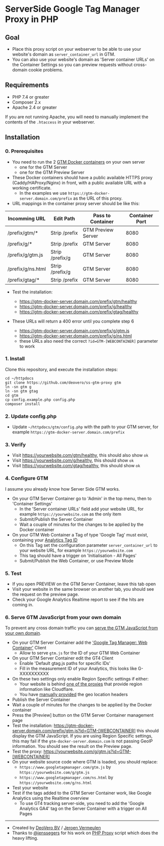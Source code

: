 # ServerSide Google Tag Manager Proxy in PHP

## Goal 

- Place this proxy script on your webserver to be able to use your website's domain as `server_container_url` in GTM.
- You can also use your website's domain as 'Server container URLs' on the Container Settings so you can preview requests without cross-domain cookie problems.

## Requirements

- PHP 7.4 or greater
- Composer 2.x
- Apache 2.4 or greater

If you are not running Apache, you will need to manually implement the contents of the `.htaccess` in your webserver.

## Installation

### 0. Prerequisites
- You need to run the 2 [GTM Docker containers](https://developers.google.com/tag-platform/tag-manager/server-side/manual-setup-guide) on your own server
  - one for the GTM Server 
  - one for the GTM Preview Server
- These Docker containers should have a public available HTTPS proxy (Caddy/HAProxy/Nginx) in front, with a public available URL with a working certificate. 
  - In the examples we use `https://gtm-docker-server.domain.com/prefix` as the URL of this proxy.
- URL mappings in the container proxy server should be like this:

| Incomming URL     | Edit Path       | Pass to Container  | Container Port |
|-------------------|-----------------|--------------------|----------------|
| /prefix/gtm/*     | Strip /prefix   | GTM Preview Server | 8080           |
| /prefix/g/*       | Strip /prefix   | GTM Server         | 8080           |
| /prefix/g/gtm.js  | Strip /prefix/g | GTM Server         | 8080           |
| /prefix/g/ns.html | Strip /prefix/g | GTM Server         | 8080           |
| /prefix/gtag/*    | Strip /prefix   | GTM Server         | 8080           |

- Test the installation:
  - https://gtm-docker-server.domain.com/prefix/gtm/healthy
  - https://gtm-docker-server.domain.com/prefix/g/healthy
  - https://gtm-docker-server.domain.com/prefix/gtag/healthy

- These URLs will return a 400 error until you complete step 6
  - https://gtm-docker-server.domain.com/prefix/g/gtm.js
  - https://gtm-docker-server.domain.com/prefix/g/ns.html
  - these URLs also need the correct `?id=GTM-[WEBCONTAINER]` parameter to work

### 1. Install
Clone this repository, and execute the installation steps:
```
cd ~/httpdocs
git clone https://github.com/deovero/ss-gtm-proxy gtm
ln -sn gtm g
ln -sn gtm gtag
cd gtm
cp config.example.php config.php
composer install
```

### 2. Update config.php
- Update `~/httpdocs/gtm/config.php` with the path to your GTM server, for example `https://gtm-docker-server.domain.com/prefix`

### 3. Verify

- Visit https://yourwebsite.com/gtm/healthy, this should also show `ok`
- Visit https://yourwebsite.com/g/healthy, this should show `ok`
- Visit https://yourwebsite.com/gtag/healthy, this should show `ok`

### 4. Configure GTM
I assume you already know how Server Side GTM works.
- On your GTM Server Container go to 'Admin' in the top menu, then to 'Container Settings'
  - In the 'Server container URLs' field add your website URL, for example `https://yourwebsite.com` as the only item
  - Submit/Publish the Server Container
  - Wait a couple of minutes for the changes to be applied by the Docker container
- On your GTM Web Container a Tag of type 'Google Tag' must exist, containing your [Analytics Tag ID](https://support.google.com/tagmanager/answer/12002338#find-tag-id)
  - On this Tag set the configuration parameter `server_container_url` to your website URL, for example `https://yourwebsite.com`
  - This tag should have a trigger on 'Initialisation - All Pages'
  - Submit/Publish the Web Container, or use Preview Mode

### 5. Test
- If you open PREVIEW on the GTM Server Container, leave this tab open
- Visit your website in the same browser on another tab, you should see the request on the preview page.
- Check your Google Analytics Realtime report to see if the hits are coming in.

### 6. Serve GTM JavaScript from your own domain
To prevent any cross domain traffic you can [serve the GTM JavaScript from your own domain](https://developers.google.com/tag-platform/tag-manager/server-side/dependency-serving?tag=gtm). 

- On your GTM Server Container add the ['Google Tag Manager: Web Container'](https://developers.google.com/tag-platform/tag-manager/server-side/dependency-serving?tag=gtm) Client
  - Allow to serve `gtm.js` for the ID of your GTM Web Container
- On your GTM Server Container edit the GT4 Client
  - Enable 'Default gtag.js paths for specific IDs'
  - Fill in the measurement ID of your Analytics, this looks like G-XXXXXXXXXX
- On these two settings only enable Region Specific settings if either:
  - Your website is behind [one of the proxies](https://developers.google.com/tag-platform/tag-manager/server-side/enable-region-specific-settings#step_1_set_up_the_request_header_)
    that provide region information like Cloudflare.
  - You have [manually provided](https://developers.google.com/tag-platform/tag-manager/server-side/enable-region-specific-settings#custom-headers) the geo location headers  
- Publish the Server Container
- Wait a couple of minutes for the changes to be applied by the Docker container
- Press the [Preview] button on the GTM Server Container management page
- Test the installation: https://gtm-docker-server.domain.com/prefix/gtm.js?id=GTM-[WEBCONTAINER] this should display the GTM JavaScript. If you are using Region Specific settings, this may fail if the `gtm-docker-server.domain.com` is not passing GeoIP information. You should see the result on the Preview page.
- Test the proxy: https://yourwebsite.com/g/gtm.js?id=GTM-[WEBCONTAINER]
- On your website source code where GTM is loaded, you should replace:
  - `https://www.googletagmanager.com/gtm.js` by `https://yourwebsite.com/g/gtm.js`
  - `https://www.googletagmanager.com/ns.html` by `https://yourwebsite.com/g/ns.html`
- Test your website
- Test if the tags added to the GTM Server Container work, like Google Analytics using the Realtime overview
  - To use GT4 tracking server-side, you need to add the 'Google Analytics GA4' tag on the Server Container with a trigger on All Pages

------
- Created by [DeoVero BV](https://deovero.com) / [Jeroen Vermeulen](https://www.linkedin.com/in/jeroenvermeuleneu/)
- Thanks to [@jenssegers](https://www.linkedin.com/in/jenssegers/) for his work on [PHP Proxy](https://github.com/ioflair/php-proxy) script which does the heavy lifting.
